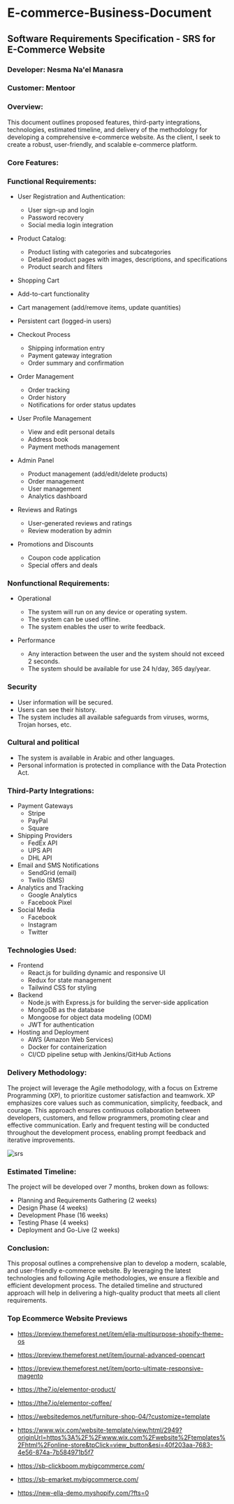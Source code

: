 # E-commerce-Business-Document
## Software Requirements Specification  - SRS for E-Commerce Website
### Developer: Nesma Na'el Manasra 
### Customer: Mentoor 

### Overview:
This document outlines proposed features, third-party integrations, technologies, estimated timeline, and delivery of the methodology for developing a comprehensive e-commerce website. As the client, I seek to create a robust, user-friendly, and scalable e-commerce platform.


### Core Features:
### Functional Requirements:

- User Registration and Authentication:
   -  User sign-up and login
   - Password recovery
   - Social media login integration

- Product Catalog:
  - Product listing with categories and subcategories
  - Detailed product pages with images, descriptions, and specifications
  - Product search and filters

- Shopping Cart
 - Add-to-cart functionality
 - Cart management (add/remove items, update quantities)
 - Persistent cart (logged-in users)

- Checkout Process
   - Shipping information entry
   - Payment gateway integration
   - Order summary and confirmation

- Order Management
   - Order tracking
   - Order history
   - Notifications for order status updates

- User Profile Management
  - View and edit personal details
  - Address book
  - Payment methods management

- Admin Panel
   - Product management (add/edit/delete products)
   - Order management
   - User management
   - Analytics dashboard

- Reviews and Ratings
   - User-generated reviews and ratings
   - Review moderation by admin

- Promotions and Discounts
     - Coupon code application
     - Special offers and deals

### Nonfunctional Requirements:

- Operational
    - The system will run on any device or operating system. 
    - The system can be used offline. 
    - The system enables the user to write feedback.

- Performance 
    -  Any interaction between the user and the system should not exceed 2 seconds.
    -  The system should be available for use 24 h/day, 365 day/year.

### Security
  - User information will be secured. 
  -  Users can see their history.
  -  The system includes all available safeguards from viruses, worms, Trojan horses, etc. 

### Cultural and political
  - The system is available in Arabic and other languages. 
 -  Personal information is protected in compliance with the Data Protection Act. 
                       
### Third-Party Integrations:
- Payment Gateways
  - Stripe
  - PayPal
  - Square
- Shipping Providers
  -  FedEx API
  -  UPS API
  -  DHL API
- Email and SMS Notifications
  - SendGrid (email)
  -  Twilio (SMS)
- Analytics and Tracking
  - Google Analytics
  - Facebook Pixel
- Social Media
  - Facebook
  - Instagram
  - Twitter
   
### Technologies Used:
 - Frontend
     - React.js for building dynamic and responsive UI
     - Redux for state management
     - Tailwind CSS for styling
- Backend
    -  Node.js with Express.js for building the server-side application
    -  MongoDB as the database
    -  Mongoose for object data modeling (ODM)
    -  JWT for authentication
- Hosting and Deployment
    -  AWS (Amazon Web Services)
    -  Docker for containerization
    -  CI/CD pipeline setup with Jenkins/GitHub Actions

### Delivery Methodology:
The project will leverage the Agile methodology, with a focus on Extreme Programming (XP), to prioritize customer satisfaction and teamwork. XP emphasizes core values such as communication, simplicity, feedback, and courage. This approach ensures continuous collaboration between developers, customers, and fellow programmers, promoting clear and effective communication. Early and frequent testing will be conducted throughout the development process, enabling prompt feedback and iterative improvements.



![srs](https://github.com/nesmamanasra/E-commerce-Business-Document/assets/52491098/fec370e2-1fc3-4683-8433-d60177fea16d)


### Estimated Timeline:
The project will be developed over 7 months, broken down as follows:
   - Planning and Requirements Gathering (2 weeks)
   - Design Phase (4 weeks)
   -  Development Phase (16 weeks)
   -  Testing Phase (4 weeks)
   -  Deployment and Go-Live (2 weeks)

### Conclusion:
This proposal outlines a comprehensive plan to develop a modern, scalable, and user-friendly e-commerce website. By leveraging the latest technologies and following Agile methodologies, we ensure a flexible and efficient development process. The detailed timeline and structured approach will help in delivering a high-quality product that meets all client requirements.

### Top Ecommerce Website Previews

- https://preview.themeforest.net/item/ella-multipurpose-shopify-theme-os

- https://preview.themeforest.net/item/journal-advanced-opencart

- https://preview.themeforest.net/item/porto-ultimate-responsive-magento

- https://the7.io/elementor-product/ 

-  https://the7.io/elementor-coffee/ 

- https://websitedemos.net/furniture-shop-04/?customize=template 

- https://www.wix.com/website-template/view/html/2949?originUrl=https%3A%2F%2Fwww.wix.com%2Fwebsite%2Ftemplates%2Fhtml%2Fonline-store&tpClick=view_button&esi=40f203aa-7683-4e56-874a-7b584971b5f7

- https://sb-clickboom.mybigcommerce.com/

- https://sb-emarket.mybigcommerce.com/

- https://new-ella-demo.myshopify.com/?fts=0
